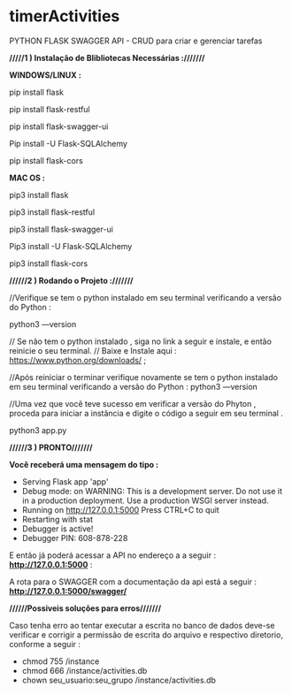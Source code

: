 # timerActivities
PYTHON FLASK SWAGGER API - CRUD para criar e gerenciar tarefas

 
 
**/////1 ) Instalação de Blibliotecas  Necessárias :///////**

 
**WINDOWS/LINUX :**

pip install  flask

pip install flask-restful

pip install flask-swagger-ui

Pip install -U Flask-SQLAlchemy

pip  install flask-cors

 
**MAC OS :**

pip3 install  flask

pip3 install flask-restful

pip3 install flask-swagger-ui

Pip3 install -U Flask-SQLAlchemy

pip3  install flask-cors


 

**//////2 )  Rodando o Projeto :///////**

//Verifique se tem o python instalado em seu terminal verificando a versão do Python   : 

python3 —version


// Se não tem o python instalado , siga no link a seguir e instale, e então reinicie o seu terminal.
// Baixe e Instale aqui : https://www.python.org/downloads/ ; 

//Após reiniciar o terminar verifique novamente se tem o python instalado em seu terminal verificando a versão do Python   : 
python3 —version

//Uma vez que você teve sucesso em verificar a versão do Phyton , proceda para iniciar a instância e digite o código a seguir em seu terminal . 

python3 app.py      

**//////3 )  PRONTO///////**

**Você receberá uma mensagem do tipo :**

 * Serving Flask app 'app'
 * Debug mode: on
WARNING: This is a development server. Do not use it in a production deployment. Use a production WSGI server instead.
 * Running on http://127.0.0.1:5000
Press CTRL+C to quit
 * Restarting with stat
 * Debugger is active!
 * Debugger PIN: 608-878-228


E então já  poderá acessar a API no endereço a a seguir  : **http://127.0.0.1:5000**  :

A rota  para o SWAGGER com a documentação da api está a seguir  : **http://127.0.0.1:5000/swagger/**


**//////Possiveis soluções para erros///////**

Caso tenha erro ao tentar executar a escrita no banco de dados deve-se verificar e corrigir a permissão de escrita do arquivo e respectivo diretorio, conforme a seguir :  
  * chmod 755 /instance
  * chmod 666 /instance/activities.db
  * chown seu_usuario:seu_grupo /instance/activities.db 
